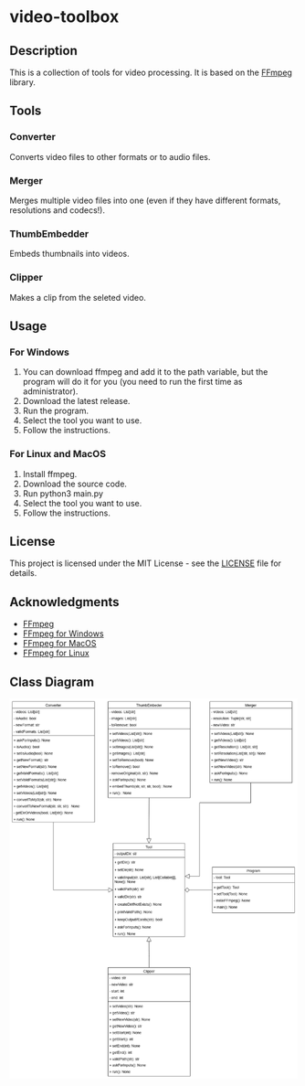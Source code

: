 # video-toolbox

## Description

This is a collection of tools for video processing. It is based on the [FFmpeg](https://ffmpeg.org/) library.

## Tools

### Converter

Converts video files to other formats or to audio files.

### Merger

Merges multiple video files into one (even if they have different formats, resolutions and codecs!).

### ThumbEmbedder

Embeds thumbnails into videos.

### Clipper

Makes a clip from the seleted video.

## Usage

### For Windows

1. You can download ffmpeg and add it to the path variable, but the program will do it for you (you need to run the first time as administrator).
2. Download the latest release.
3. Run the program.
4. Select the tool you want to use.
5. Follow the instructions.

### For Linux and MacOS

1. Install ffmpeg.
2. Download the source code.
3. Run python3 main.py
4. Select the tool you want to use.
5. Follow the instructions.

## License

This project is licensed under the MIT License - see the [LICENSE](LICENSE) file for details.

## Acknowledgments

* [FFmpeg](https://ffmpeg.org/)
* [FFmpeg for Windows](https://www.gyan.dev/ffmpeg/builds/)
* [FFmpeg for MacOS](https://evermeet.cx/ffmpeg/)
* [FFmpeg for Linux](https://ffmpeg.org/download.html)

## Class Diagram

![Class Diagram](Video-Toolbox.drawio.png)

